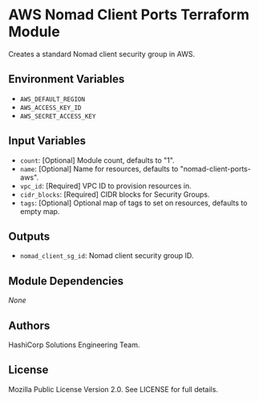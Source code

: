 # AWS Nomad Client Ports Terraform Module

Creates a standard Nomad client security group in AWS.

## Environment Variables

- `AWS_DEFAULT_REGION`
- `AWS_ACCESS_KEY_ID`
- `AWS_SECRET_ACCESS_KEY`

## Input Variables

- `count`: [Optional] Module count, defaults to "1".
- `name`: [Optional] Name for resources, defaults to "nomad-client-ports-aws".
- `vpc_id`: [Required] VPC ID to provision resources in.
- `cidr_blocks`: [Required] CIDR blocks for Security Groups.
- `tags`: [Optional] Optional map of tags to set on resources, defaults to empty map.

## Outputs

- `nomad_client_sg_id`: Nomad client security group ID.

## Module Dependencies

_None_

## Authors

HashiCorp Solutions Engineering Team.

## License

Mozilla Public License Version 2.0. See LICENSE for full details.
